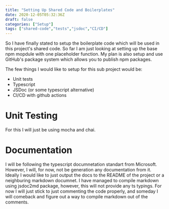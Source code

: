 ```yaml
---
title: "Setting Up Shared Code and Boilerplates"
date: 2020-12-05T05:32:36Z
draft: false 
categories: ["Setup"]
tags: ["shared-code","tests","jsdoc","CI/CD"]
---
```


So I have finally stated to setup the boilerplate code which will be used in this project's shared code. So far I am just looking at setting up the base npm mopdule with one placeholder function. My plan is also setup and use GitHub's package system which allows you to publish npm packages.

The few things I would like to setup for this sub project would be:
- Unit tests
- Typescript
- JSDoc (or some typescript alternative)
- CI/CD with github actions

# Unit Testing
For this I will just be using mocha and chai.

# Documentation
I will be following the typescript documnetation standart from Microsoft. However, I will, for now, not be generation any documentation from it. Ideally I would like to just output the docs to the README of the project or a neighburing markdown documnet. I have managed to compile markdown using jsdoc2md package, however, this will not provide any ts typings. For now I will just stick to just commenting the code properly, and someday I will comeback and figure out a way to compile markdown out of the comments.


